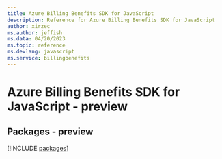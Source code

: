 ```yaml
---
title: Azure Billing Benefits SDK for JavaScript
description: Reference for Azure Billing Benefits SDK for JavaScript
author: xirzec
ms.author: jeffish
ms.data: 04/20/2023
ms.topic: reference
ms.devlang: javascript
ms.service: billingbenefits
---
```

# Azure Billing Benefits SDK for JavaScript - preview
## Packages - preview
[!INCLUDE [packages](billing-benefits-index.md)]
